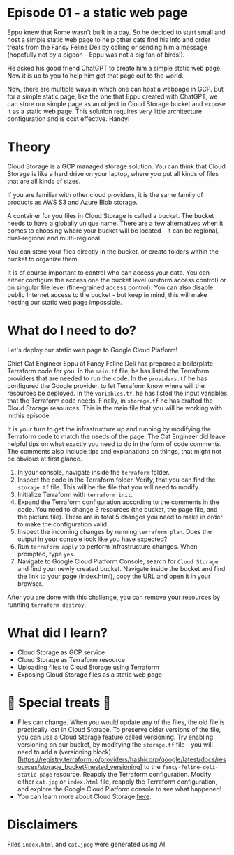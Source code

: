 # Episode 01 - a static web page

Eppu knew that Rome wasn't built in a day. So he decided to start small and host a simple static web page to help other cats find his info and order treats from the Fancy Feline Deli by calling or sending him a message (hopefully not by a pigeon - Eppu was not a big fan of birds!).

He asked his good friend ChatGPT to create him a simple static web page. Now it is up to you to help him get that page out to the world.

Now, there are multiple ways in which one can host a webpage in GCP. But for a simple static page, like the one that Eppu created with ChatGPT, we can store our simple page as an object in Cloud Storage bucket and expose it as a static web page. This solution requires very little architecture configuration and is cost effective. Handy!

# Theory

Cloud Storage is a GCP managed storage solution. You can think that Cloud Storage is like a hard drive on your laptop, where you put all kinds of files that are all kinds of sizes.

If you are familiar with other cloud providers, it is the same family of products as AWS S3 and Azure Blob storage.

A container for you files in Cloud Storage is called a bucket. The bucket needs to have a globally unique name. There are a few alternatives when it comes to choosing where your bucket will be located - it can be regional, dual-regional and multi-regional. 

You can store your files directly in the bucket, or create folders within the bucket to organize them.

It is of course important to control who can access your data. You can either configure the access one the bucket level (uniform access control) or on singular file level (fine-grained access control). You can also disable public Internet access to the bucket - but keep in mind, this will make hosting our static web page impossible.

# What do I need to do?

Let's deploy our static web page to Google Cloud Platform! 

Chief Cat Engineer Eppu at Fancy Feline Deli has prepared a boilerplate Terraform code for you. 
In the `main.tf` file, he has listed the Terraform providers that are needed to run the code.
In the `providers.tf` he has configured the Google provider, to let Terraform know where will the resources be deployed. 
In the `variables.tf`, he has listed the input variables that the Terraform code needs.
Finally, in `storage.tf` he has drafted the Cloud Storage resources. This is the main file that you will be working with in this episode.

It is your turn to get the infrastructure up and running by modifying the Terraform code to match the needs of the page. The Cat Engineer did leave helpful tips on what exactly you need to do in the form of code comments. The comments also include tips and explanations on things, that might not be obvious at first glance.

1. In your console, navigate inside the `terraform` folder.
2. Inspect the code in the Terraform folder. Verify, that you can find the `storage.tf` file. This will be the file that you will need to modify.
3. Initialize Terraform with `terraform init`.
4. Expand the Terraform configuration according to the comments in the code. You need to change 3 resources (the bucket, the page file, and the picture file). There are in total 5 changes you need to make in order to make the configuration valid.
5. Inspect the incoming changes by running `terraform plan`. Does the output in your console look like you have expected?
6. Run `terraform apply` to perform infrastructure changes. When prompted, type `yes`.
7. Navigate to Google Cloud Platform Console, search for `Cloud Storage` and find your newly created bucket. Navigate inside the bucket and find the link to your page (index.html), copy the URL and open it in your browser.

After you are done with this challenge, you can remove your resources by running `terraform destroy`.

# What did I learn?

- Cloud Storage as GCP service
- Cloud Storage as Terraform resource 
- Uploading files to Cloud Storage using Terraform 
- Exposing Cloud Storage files as a static web page

# 🐾 Special treats 🐾 

- Files can change. When you would update any of the files, the old file is practically lost in Cloud Storage. To preserve older versions of the file, you can use a Cloud Storage feature called [versioning](https://cloud.google.com/storage/docs/object-versioning). Try enabling versioning on our bucket, by modifying the `storage.tf` file - you will need to add a (versioning block)[https://registry.terraform.io/providers/hashicorp/google/latest/docs/resources/storage_bucket#nested_versioning] to the `fancy-feline-deli-static-page` resource. Reapply the Terraform configuration. Modify either `cat.jpg` or `index.html` file, reapply the Terraform configuration, and explore the Google Cloud Platform console to see what happened!
- You can learn more about Cloud Storage [here](https://cloud.google.com/storage?hl=en). 

# Disclaimers 

Files `index.html` and `cat.jpeg` were generated using AI.

